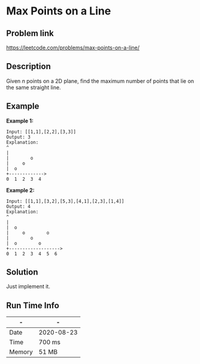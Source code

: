 #  Max Points on a Line

## Problem link
https://leetcode.com/problems/max-points-on-a-line/

## Description
Given *n* points on a 2D plane, find the maximum number of points that lie on the same straight line.


## Example


**Example 1:**

```
Input: [[1,1],[2,2],[3,3]]
Output: 3
Explanation:
^
|
|        o
|     o
|  o  
+------------->
0  1  2  3  4
```

**Example 2:**

```
Input: [[1,1],[3,2],[5,3],[4,1],[2,3],[1,4]]
Output: 4
Explanation:
^
|
|  o
|     o        o
|        o
|  o        o
+------------------->
0  1  2  3  4  5  6
```




## Solution

Just implement it.

## Run Time Info

\- | \-
------------ | -------------
Date | 2020-08-23
Time | 700 ms
Memory | 51 MB

